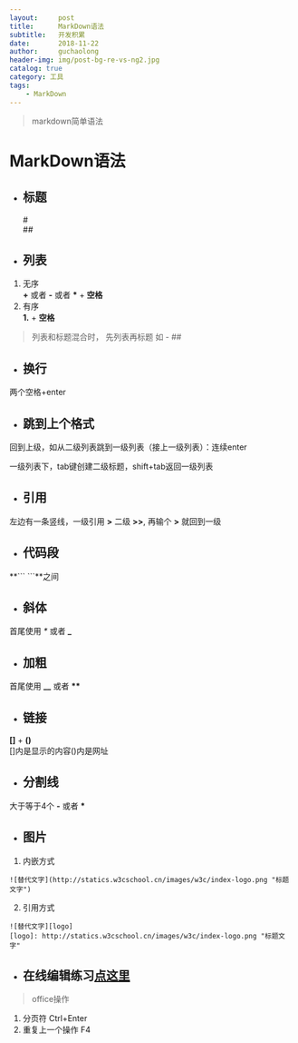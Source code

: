 ```yaml
---
layout:     post
title:      MarkDown语法
subtitle:   开发积累
date:       2018-11-22
author:     guchaolong
header-img: img/post-bg-re-vs-ng2.jpg
catalog: true
category: 工具
tags:
    - MarkDown
---
```


>markdown简单语法  

# MarkDown语法
- ## 标题  
    \#  
    \##

- ## 列表
1. 无序  
__+__ 或者 __-__ 或者 __\*__ + __空格__
2. 有序  
__1.__ + __空格__
> 列表和标题混合时， 先列表再标题 如  - ##

- ## 换行
两个空格+enter

- ## 跳到上个格式
回到上级，如从二级列表跳到一级列表（接上一级列表）：连续enter

一级列表下，tab键创建二级标题，shift+tab返回一级列表

- ## 引用
左边有一条竖线，一级引用 __\>__  二级 __\>>__, 再输个 __\>__ 就回到一级

- ## 代码段
**\```  ```**之间 


- ## 斜体
首尾使用 _\*_ 或者 **\_**

- ## 加粗
首尾使用 **\_\_** 或者 __\*\*__



- ## 链接
__\[]__ + __()__  
[]内是显示的内容()内是网址

- ## 分割线
大于等于4个 __-__ 或者 __\*__

- ## 图片
1. 内嵌方式  
```
![替代文字](http://statics.w3cschool.cn/images/w3c/index-logo.png "标题文字")
```  
2. 引用方式
```
![替代文字][logo]
[logo]: http://statics.w3cschool.cn/images/w3c/index-logo.png "标题文字"
```

- ## 在线编辑练习[点这里](https://1024tools.com/markdown)


>office操作
1. 分页符 Ctrl+Enter
2. 重复上一个操作 F4


